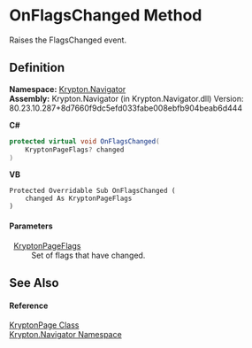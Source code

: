 # OnFlagsChanged Method


Raises the FlagsChanged event.



## Definition
**Namespace:** <a href="a21ac074-d119-3dc6-bd1c-d3a12c0128bc.md">Krypton.Navigator</a>  
**Assembly:** Krypton.Navigator (in Krypton.Navigator.dll) Version: 80.23.10.287+8d7660f9dc5efd033fabe008ebfb904beab6d444

**C#**
``` C#
protected virtual void OnFlagsChanged(
	KryptonPageFlags? changed
)
```
**VB**
``` VB
Protected Overridable Sub OnFlagsChanged ( 
	changed As KryptonPageFlags
)
```



#### Parameters
<dl><dt>  <a href="a72955c4-e908-effe-05d6-790c25899294.md">KryptonPageFlags</a></dt><dd>Set of flags that have changed.</dd></dl>

## See Also


#### Reference
<a href="6152055e-8626-d35d-405b-6d965a03471a.md">KryptonPage Class</a>  
<a href="a21ac074-d119-3dc6-bd1c-d3a12c0128bc.md">Krypton.Navigator Namespace</a>  
